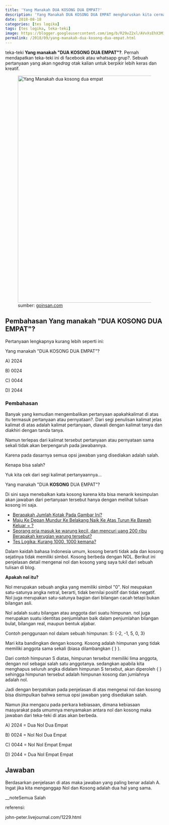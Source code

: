 ```yaml
---
title: 'Yang Manakah DUA KOSONG DUA EMPAT?'
description: 'Yang Manakah DUA KOSONG DUA EMPAT mengharuskan kita cermat dalam melihat kalimat apakah sesuai dengan aturan standar yang ada. Mari kita bahas!'
date: 2018-08-18
categories: [tes logika]
tags: [tes logika, teka-teki]
image: https://blogger.googleusercontent.com/img/b/R29vZ2xl/AVvXsEhX3M16EKlc1UXGlI3ifHyAcW6Ax_ZLP4rKUi2c9DU833fhhBOeZdAyI6aW9nfIXySeWqXIEHjlir6GhIA4BWep9Dg-gzkdzjmO4HmHgGi_jklAJVu5Ryn6Q4BA1FMb4iGKHNFnEG2pylE/h169-w300-rw/2024-min.png
permalink: /2018/09/yang-manakah-dua-kosong-dua-empat.html
---
```

<p> teka-teki <strong>Yang manakah "DUA KOSONG DUA EMPAT"?</strong>. Pernah mendapatkan teka-teki ini di facebook atau whatsapp grup?. Sebuah pertanyaan yang akan nge<em>drag</em> otak kalian untuk berpikir lebih keras dan kreatif.</p>
<figure>
	<img alt="Yang Manakah dua kosong dua empat" height="720" src="https://blogger.googleusercontent.com/img/b/R29vZ2xl/AVvXsEhX3M16EKlc1UXGlI3ifHyAcW6Ax_ZLP4rKUi2c9DU833fhhBOeZdAyI6aW9nfIXySeWqXIEHjlir6GhIA4BWep9Dg-gzkdzjmO4HmHgGi_jklAJVu5Ryn6Q4BA1FMb4iGKHNFnEG2pylE/s1600-rw/2024-min.png" title="Yang Manakah dua kosong dua empat" width="1280" />
	<figcaption>sumber: <a href="http://maps.google.co.kr/url?q=https://www.goinsan.com/" target="_blank">goinsan.com</a></figcaption>
</figure>
<h2 style="text-align: left;">Pembahasan Yang manakah "DUA KOSONG DUA EMPAT"?</h2>
<p style="text-align: left;">Pertanyaan lengkapnya kurang lebih seperti ini:</p>
<p style="text-align: left;">Yang manakah "DUA KOSONG DUA EMPAT"?</p>
<p style="text-align: left;">A) 2024</p>
<p style="text-align: left;">B) 0024</p>
<p style="text-align: left;">C) 0044</p>
<p style="text-align: left;">D) 2044</p>
<h3 style="text-align: left;">Pembahasan</h3>
<p style="text-align: left;">Banyak yang kemudian mengembalikan pertanyaan apakahkalimat di atas itu termasuk pertanyaan atau pernyataan?. Dari segi penulisan kalimat jelas kalimat di atas adalah kalimat pertanyaan, diawali dengan kalimat tanya dan diakhiri dengan tanda tanya.</p>
<p style="text-align: left;">Namun terlepas dari kalimat tersebut pertanyaan atau pernyataan sama sekali tidak akan berpengaruh pada jawabannya.</p>
<p style="text-align: left;">Karena pada dasarnya semua opsi jawaban yang disediakan adalah salah.</p>
<p style="text-align: left;">Kenapa bisa salah?</p>
<p style="text-align: left;">Yuk kita cek dari segi kalimat pertanyaannya...</p>
<p style="text-align: left;">Yang manakah "DUA <strong>KOSONG</strong> DUA EMPAT"?</p>
<p style="text-align: left;">Di sini saya menebalkan kata kosong karena kita bisa menarik kesimpulan akan jawaban dari pertanyaan tersebut hanya dengan melihat tulisan kosong ini saja.</p>
<ul class="x-more">
<li>
<a href="https://supnewz.com/berapakah-jumlah-kotak-pada-gambar-ini-teka-teki-facebook">Berapakah Jumlah Kotak Pada Gambar Ini? </a>
</li>
<li>
<a href="https://supnewz.com/2019/01/maju-ke-depan-mundur-ke-belakang-naik.html">Maju Ke Depan Mundur Ke Belakang Naik Ke Atas Turun Ke Bawah Keluar = ?</a>
</li>
<li>
<a href="https://supnewz.com/2019/01/seorang-pria-masuk-ke-warung-kecil-dan.html">Seorang pria masuk ke warung kecil, dan mencuri uang 200 ribu Berapakah kerugian warung tersebut?</a>
</li>
<li>
<a href="https://supnewz.com/2019/07/tes-logika-kurang-1000-1000-kemana.html">Tes Logika: Kurang 1000, 1000 kemana?</a>
</li>
</ul>
<p style="text-align: left;">
Dalam kaidah bahasa Indonesia umum, kosong berarti tidak ada dan kosong sejatinya tidak memiliki simbol. Kosong berbeda dengan NOL. Berikut ini penjelasan detail mengenai nol dan kosong yang saya tukil dari sebuah tulisan di blog.</p>
<p style="text-align: left;">
<strong>Apakah nol itu?</strong>
</p>
<p style="text-align: left;">Nol merupakan sebuah angka yang memiliki simbol "0". Nol meupakan satu-satunya angka netral, berarti, tidak bernilai positif dan tidak negatif. Nol juga merupakan satu-satunya bagian dari bilangan cacah tetapi bukan bilangan asli.</p>
<p style="text-align: left;">Nol adalah suatu bilangan atau anggota dari suatu himpunan. nol juga merupakan suatu identitas penjumlahan baik dalam penjumlahan bilangan bulat, bilangan real, maupun bentuk aljabar.</p>
<p style="text-align: left;">Contoh penggunaan nol dalam sebuah himpunan: S: {-2, -1, 5, 0, 3}</p>
<p style="text-align: left;">Mari kita bandingkan dengan kosong. Kosong adalah himpunan yang tidak memiliki anggota sama sekali (biasa dilambangkan { } ).</p>
<p style="text-align: left;">Dari contoh himpunan S diatas, himpunan tersebut memiliki lima anggota, dengan nol sebagai salah satu anggotanya. sedangkan apabila kita menghapus seluruh angka didalam himpunan S tersebut, akan diperoleh { } sehingga himpunan tersebut adalah himpunan kosong dan jumlahnya adalah nol.</p>
<p style="text-align: left;">Jadi dengan berpatokan pada penjelasan di atas mengenai nol dan kosong bisa disimpulkan bahwa semua opsi jawaban yang disediakan salah.</p>
<p style="text-align: left;">Namun jika mengacu pada perkara kebiasaan, dimana kebiasaan masyarakat pada umumnya menyamakan antara nol dan kosong maka jawaban dari teka-teki di atas akan berbeda.</p>
<p style="text-align: left;">A) 2024 = Dua Nol Dua Empat</p>
<p style="text-align: left;">B) 0024 = Nol Nol Dua Empat</p>
<p style="text-align: left;">C) 0044 = Nol Nol Empat Empat</p>
<p style="text-align: left;">D) 2044 = Dua Nol Empat Empat</p>
<h2 style="text-align: left;">Jawaban</h2>
<p style="text-align: left;">Berdasarkan penjelasan di atas maka jawaban yang paling benar adalah A. Ingat jika kita menganggap Nol dan Kosong adalah dua hal yang sama.</p>
<p style="text-align: left;">__noteSemua Salah</p>
<p style="text-align: left;">referensi:</p>
<p>john-peter.livejournal.com/1229.html</p>
